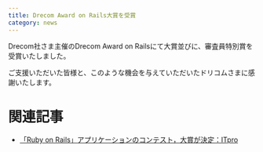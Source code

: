 ```yaml
---
title: Drecom Award on Rails大賞を受賞
category: news
---
```


Drecom社さま主催のDrecom Award on Railsにて大賞並びに、審査員特別賞を受賞いたしました。

ご支援いただいた皆様と、このような機会を与えていただいたドリコムさまに感謝いたします。

# 関連記事

* [「Ruby on Rails」アプリケーションのコンテスト，大賞が決定：ITpro](http://itpro.nikkeibp.co.jp/article/NEWS/20060731/244792/)
